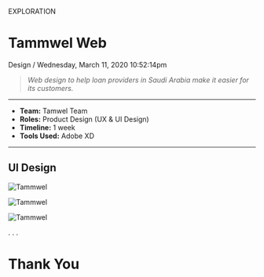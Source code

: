 <p class="type">EXPLORATION</p>

# Tammwel Web

<p class="meta">Design  /  Wednesday, March 11, 2020 10:52:14pm</p>

> *Web design to help loan providers in Saudi Arabia make it easier for its customers.*

---
<p class="caption"></p>

* **Team:** Tamwel Team
* **Roles:** Product Design (UX & UI Design)
* **Timeline:** 1 week
* **Tools Used:** Adobe XD

---
<p class="caption"></p>

## UI Design

![Tammwel](../assets/images/works/details/244-tammwel-web/preview-TAMMWEL-WEB/desktop-home@2x.jpg)

![Tammwel](../assets/images/works/details/244-tammwel-web/preview-TAMMWEL-WEB/desktop-search-result@2x.jpg)

![Tammwel](../assets/images/works/details/244-tammwel-web/preview-TAMMWEL-WEB/desktop-loan-offer-details@2x.jpg)

<p class="caption">. . .</p>

# Thank You
